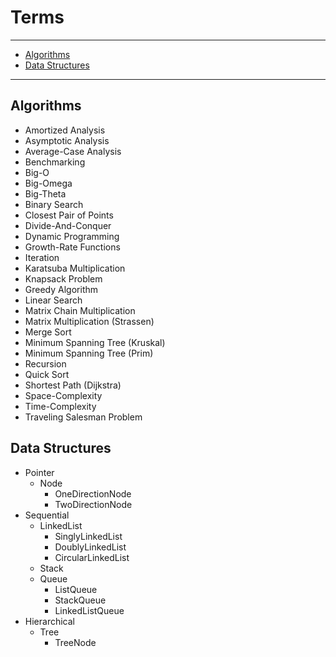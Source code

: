 # Terms

---

- [Algorithms](#algorithms)
- [Data Structures](#data-structures)

---

## Algorithms

- Amortized Analysis
- Asymptotic Analysis
- Average-Case Analysis
- Benchmarking
- Big-O
- Big-Omega
- Big-Theta
- Binary Search
- Closest Pair of Points
- Divide-And-Conquer
- Dynamic Programming
- Growth-Rate Functions
- Iteration
- Karatsuba Multiplication
- Knapsack Problem
- Greedy Algorithm
- Linear Search
- Matrix Chain Multiplication
- Matrix Multiplication (Strassen)
- Merge Sort
- Minimum Spanning Tree (Kruskal)
- Minimum Spanning Tree (Prim)
- Recursion
- Quick Sort
- Shortest Path (Dijkstra)
- Space-Complexity
- Time-Complexity
- Traveling Salesman Problem

## Data Structures

- Pointer
  - Node
    - OneDirectionNode
    - TwoDirectionNode
- Sequential
  - LinkedList
    - SinglyLinkedList
    - DoublyLinkedList
    - CircularLinkedList
  - Stack
  - Queue
    - ListQueue
    - StackQueue
    - LinkedListQueue
- Hierarchical
  - Tree
    - TreeNode
